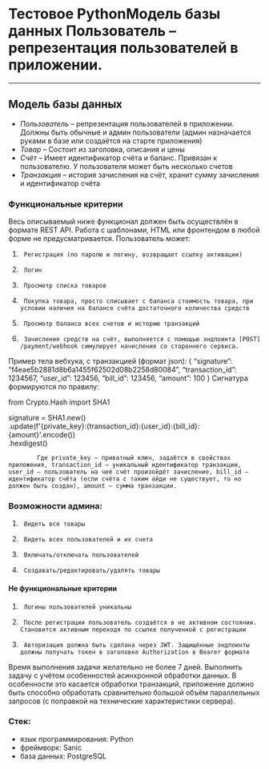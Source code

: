 # Тестовое PythonМодель базы данных Пользователь – репрезентация пользователей в приложении.
************
## Модель базы данных
- *Пользователь* – репрезентация пользователей в приложении. Должны быть обычные и админ пользователи (админ назначается руками в базе или создаётся на старте приложения)
- *Товар* – Состоит из заголовка, описания и цены
- *Счёт* – Имеет идентификатор счёта и баланс. Привязан к пользователю. У пользователя может быть несколько счетов
- *Транзакция* – история зачисления на счёт, хранит сумму зачисления и идентификатор счёта
 
### Функциональные критерии
Весь описываемый ниже функционал должен быть осуществлён в формате REST API. Работа с шаблонами, HTML или фронтендом в любой форме не предусматривается.
Пользователь может:
1.  	Регистрация (по паролю и логину, возвращает ссылку активации)
2.  	Логин
3.  	Просмотр списка товаров
4.  	Покупка товара, просто списывает с баланса стоимость товара, при условии наличия на балансе счёта достаточного количества средств
5.  	Просмотр баланса всех счетов и историю транзакций
6.  	Зачисление средств на счёт, выполняется с помощью эндпоинта [POST] /payment/webhook симулирует начисление со стороннего сервиса.
Пример тела вебхука, с транзакцией (формат json):
{
	“signature”: “f4eae5b2881d8b6a1455f62502d08b2258d80084”,
	“transaction_id”: 1234567,
	“user_id”: 123456,
	“bill_id”: 123456,
	“amount”: 100
}
Сигнатура формируются по правилу:

from Crypto.Hash import SHA1
 
signature = SHA1.new()\
.update(f'{private_key}:{transaction_id}:{user_id}:{bill_id}:{amount}'.encode())\
.hexdigest()

        	Где private_key – приватный ключ, задаётся в свойствах приложения, transaction_id – уникальный идентификатор транзакции, user_id – пользователь на чеё счёт произойдёт зачисление, bill_id – идентификатор счёта (если счёта с таким айди не существует, то но должен быть создан), amount – сумма транзакции.
 
### Возможности админа:
1.  	Видеть все товары
2.  	Видеть всех пользователей и их счета
3.  	Включать/отключать пользователей
4.  	Создавать/редактировать/удалять товары
 
#### Не функциональные критерии
1.      Логины пользователей уникальны
2.  	После регистрации пользователь создаётся в не активном состоянии. Становится активным переходя по ссылке полученной с регистрации
3.  	Авторизация должна быть сделана через JWT. Защищённые эндпоинты должны получать токен в заголовке Authorization в Bearer формате
Время выполнения задачи желательно не более 7 дней.
Выполнить задачу с учётом особенностей асинхронной обработки данных. В особенности это касается обработки транзакций, приложение должно быть способно обработать сравнительно большой объём параллельных запросов (с поправкой на технические характеристики сервера).

### Стек:
- язык программирования: Python
- фреймворк: Sanic
- база данных: PostgreSQL
